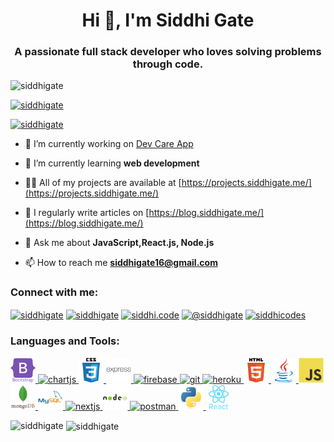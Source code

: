 <h1 align="center">Hi 👋, I'm Siddhi Gate</h1>
<h3 align="center">A passionate full stack developer who loves solving problems through code.</h3>

<p align="left"> <img src="https://komarev.com/ghpvc/?username=siddhigate&label=Profile%20views&color=0e75b6&style=flat" alt="siddhigate" /> </p>

<p align="left"> <a href="https://twitter.com/siddhigate" target="blank"><img src="https://img.shields.io/twitter/follow/siddhigate?logo=twitter&style=for-the-badge" alt="siddhigate" /></a> </p>

<p align="left"> <a href="https://www.linkedin.com/in/siddhigate" target="blank"><img src="https://img.shields.io/badge/LinkedIn-0077B5?style=for-the-badge&logo=linkedin&logoColor=white" alt="siddhigate" /></a> </p>

- 🔭 I’m currently working on [Dev Care App](https://github.com/siddhigate/dev-care-app)

- 🌱 I’m currently learning **web development**

- 👨‍💻 All of my projects are available at [https://projects.siddhigate.me/](https://projects.siddhigate.me/)

- 📝 I regularly write articles on [https://blog.siddhigate.me/](https://blog.siddhigate.me/)

- 💬 Ask me about **JavaScript,React.js, Node.js**

- 📫 How to reach me **siddhigate16@gmail.com**

<h3 align="left">Connect with me:</h3>
<p align="left">
<a href="https://twitter.com/siddhigate" target="blank"><img align="center" src="https://raw.githubusercontent.com/rahuldkjain/github-profile-readme-generator/master/src/images/icons/Social/twitter.svg" alt="siddhigate" height="30" width="40" /></a>
<a href="https://linkedin.com/in/siddhigate" target="blank"><img align="center" src="https://raw.githubusercontent.com/rahuldkjain/github-profile-readme-generator/master/src/images/icons/Social/linked-in-alt.svg" alt="siddhigate" height="30" width="40" /></a>
<a href="https://instagram.com/siddhi.code" target="blank"><img align="center" src="https://raw.githubusercontent.com/rahuldkjain/github-profile-readme-generator/master/src/images/icons/Social/instagram.svg" alt="siddhi.code" height="30" width="40" /></a>
<a href="https://hashnode.com/@siddhigate" target="blank"><img align="center" src="https://raw.githubusercontent.com/rahuldkjain/github-profile-readme-generator/master/src/images/icons/Social/hashnode.svg" alt="@siddhigate" height="30" width="40" /></a>
<a href="https://www.leetcode.com/siddhicodes" target="blank"><img align="center" src="https://raw.githubusercontent.com/rahuldkjain/github-profile-readme-generator/master/src/images/icons/Social/leet-code.svg" alt="siddhicodes" height="30" width="40" /></a>
</p>

<h3 align="left">Languages and Tools:</h3>
<p align="left"> <a href="https://getbootstrap.com" target="_blank" rel="noreferrer"> <img src="https://raw.githubusercontent.com/devicons/devicon/master/icons/bootstrap/bootstrap-plain-wordmark.svg" alt="bootstrap" width="40" height="40"/> </a> <a href="https://www.chartjs.org" target="_blank" rel="noreferrer"> <img src="https://www.chartjs.org/media/logo-title.svg" alt="chartjs" width="40" height="40"/> </a> <a href="https://www.w3schools.com/css/" target="_blank" rel="noreferrer"> <img src="https://raw.githubusercontent.com/devicons/devicon/master/icons/css3/css3-original-wordmark.svg" alt="css3" width="40" height="40"/> </a> <a href="https://expressjs.com" target="_blank" rel="noreferrer"> <img src="https://raw.githubusercontent.com/devicons/devicon/master/icons/express/express-original-wordmark.svg" alt="express" width="40" height="40"/> </a> <a href="https://firebase.google.com/" target="_blank" rel="noreferrer"> <img src="https://www.vectorlogo.zone/logos/firebase/firebase-icon.svg" alt="firebase" width="40" height="40"/> </a> <a href="https://git-scm.com/" target="_blank" rel="noreferrer"> <img src="https://www.vectorlogo.zone/logos/git-scm/git-scm-icon.svg" alt="git" width="40" height="40"/> </a> <a href="https://heroku.com" target="_blank" rel="noreferrer"> <img src="https://www.vectorlogo.zone/logos/heroku/heroku-icon.svg" alt="heroku" width="40" height="40"/> </a> <a href="https://www.w3.org/html/" target="_blank" rel="noreferrer"> <img src="https://raw.githubusercontent.com/devicons/devicon/master/icons/html5/html5-original-wordmark.svg" alt="html5" width="40" height="40"/> </a> <a href="https://www.java.com" target="_blank" rel="noreferrer"> <img src="https://raw.githubusercontent.com/devicons/devicon/master/icons/java/java-original.svg" alt="java" width="40" height="40"/> </a> <a href="https://developer.mozilla.org/en-US/docs/Web/JavaScript" target="_blank" rel="noreferrer"> <img src="https://raw.githubusercontent.com/devicons/devicon/master/icons/javascript/javascript-original.svg" alt="javascript" width="40" height="40"/> </a> <a href="https://www.mongodb.com/" target="_blank" rel="noreferrer"> <img src="https://raw.githubusercontent.com/devicons/devicon/master/icons/mongodb/mongodb-original-wordmark.svg" alt="mongodb" width="40" height="40"/> </a> <a href="https://www.mysql.com/" target="_blank" rel="noreferrer"> <img src="https://raw.githubusercontent.com/devicons/devicon/master/icons/mysql/mysql-original-wordmark.svg" alt="mysql" width="40" height="40"/> </a> <a href="https://nextjs.org/" target="_blank" rel="noreferrer"> <img src="https://cdn.worldvectorlogo.com/logos/nextjs-2.svg" alt="nextjs" width="40" height="40"/> </a> <a href="https://nodejs.org" target="_blank" rel="noreferrer"> <img src="https://raw.githubusercontent.com/devicons/devicon/master/icons/nodejs/nodejs-original-wordmark.svg" alt="nodejs" width="40" height="40"/> </a> <a href="https://postman.com" target="_blank" rel="noreferrer"> <img src="https://www.vectorlogo.zone/logos/getpostman/getpostman-icon.svg" alt="postman" width="40" height="40"/> </a> <a href="https://www.python.org" target="_blank" rel="noreferrer"> <img src="https://raw.githubusercontent.com/devicons/devicon/master/icons/python/python-original.svg" alt="python" width="40" height="40"/> </a> <a href="https://reactjs.org/" target="_blank" rel="noreferrer"> <img src="https://raw.githubusercontent.com/devicons/devicon/master/icons/react/react-original-wordmark.svg" alt="react" width="40" height="40"/> </a> </p>

<p><img align="left" src="https://github-readme-stats.vercel.app/api/top-langs?username=siddhigate&show_icons=true&locale=en&layout=compact" alt="siddhigate" /></p>

<p>&nbsp;<img align="center" src="https://github-readme-stats.vercel.app/api?username=siddhigate&show_icons=true&locale=en" alt="siddhigate" /></p>


